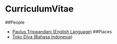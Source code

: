 # CurriculumVitae
##People
* [Paulus Triswandani (English Language)](http://bit.ly/3b8ItzE)
##Places
* [Toko Diva (Bahasa Indonesia)](http://bit.ly/38wlI6P)